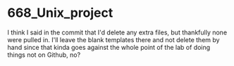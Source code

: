 # 668_Unix_project

I think I said in the commit that I'd delete any extra files, but thankfully none were pulled in. I'll leave the blank templates there and not delete them by hand since that kinda goes against the whole point of the lab of doing things not on Github, no?
